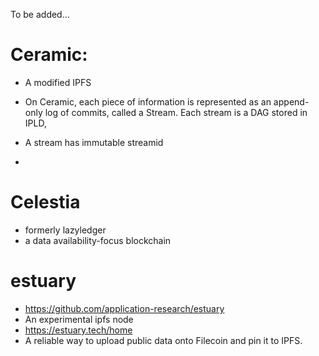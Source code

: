 To be added...


# Ceramic:
- A modified IPFS

- On Ceramic, each piece of information is represented as an append-only log of commits, called a Stream. Each stream is a DAG stored in IPLD,
- A stream has immutable streamid
- 

# Celestia
- formerly lazyledger
- a data availability-focus blockchain


# estuary
- https://github.com/application-research/estuary
- An experimental ipfs node
- https://estuary.tech/home
- A reliable way to upload public data onto Filecoin and pin it to IPFS.

